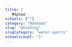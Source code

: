 ```yaml
---
title: |
   Ψάρεμα
schools: [""]
category: "Θάλασσα"
slug: "phishing"
slugCategory: "water-sports"
schoolscount: "1"
---
```


